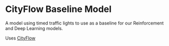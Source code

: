 # CityFlow Baseline Model
A model using timed traffic lights to use as a baseline for our Reinforcement and Deep Learning models.

Uses [CityFlow](https://github.com/cityflow-project/CityFlow)